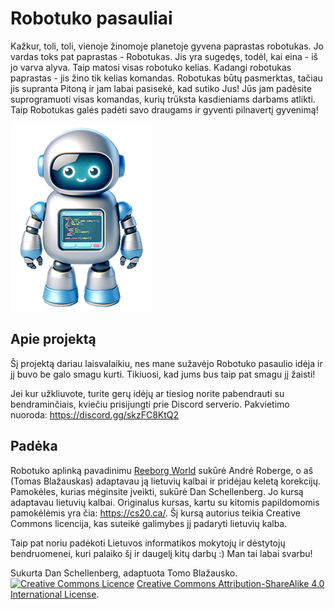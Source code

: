 <h1>Robotuko pasauliai</h1>
<p>Kažkur, toli, toli, vienoje žinomoje planetoje gyvena paprastas robotukas. Jo vardas toks pat paprastas - Robotukas. Jis yra sugedęs, todėl, kai eina - iš jo varva alyva. Taip matosi visas robotuko kelias. Kadangi robotukas paprastas - jis žino tik kelias komandas. Robotukas būtų pasmerktas, tačiau jis supranta Pitoną ir jam labai pasisekė, kad sutiko Jus! Jūs jam padėsite suprogramuoti visas komandas, kurių trūksta kasdieniams darbams atlikti. Taip Robotukas galės padėti savo draugams ir gyventi pilnavertį gyvenimą!</p>
<img alt="Robotukas" src="_images/robotukas_mini.png"/>
<br/>

<h2>Apie projektą</h2>
<p>Šį projektą dariau laisvalaikiu, nes mane sužavėjo Robotuko pasaulio idėja ir jį buvo be galo smagu kurti. Tikiuosi, kad jums bus taip pat smagu jį žaisti!</p>
<p>Jei kur užkliuvote, turite gerų idėjų ar tiesiog norite pabendrauti su bendraminčiais, kviečiu prisijungti prie Discord serverio. Pakvietimo nuoroda: <a href="https://discord.gg/skzFC8KtQ2">https://discord.gg/skzFC8KtQ2</a></p>

<h2>Padėka</h2>
<p>Robotuko aplinką pavadinimu <a href="http://reeborg.ca/" target="_blank">Reeborg World</a> sukūrė André Roberge, o aš (Tomas Blažauskas) adaptavau ją lietuvių kalbai ir pridėjau keletą korekcijų. Pamokėles, kurias mėginsite įveikti, sukūrė Dan Schellenberg. Jo kursą adaptavau lietuvių kalbai. Originalus kursas, kartu su kitomis papildomomis pamokėlėmis yra čia: <a href="https://cs20.ca/" target="_blank">https://cs20.ca/</a>. Šį kursą autorius teikia Creative Commons licencija, kas suteikė galimybes jį padaryti lietuvių kalba.</p>
<p>Taip pat noriu padėkoti Lietuvos informatikos mokytojų ir dėstytojų bendruomenei, kuri palaiko šį ir daugelį kitų darbų :) Man tai labai svarbu!</p>

<p>Sukurta Dan Schellenberg, adaptuota Tomo Blažausko. <a rel="license" href="http://creativecommons.org/licenses/by-sa/4.0/"><img alt="Creative Commons Licence" style="border-width:0" src="https://i.creativecommons.org/l/by-sa/4.0/80x15.png" /></a> <a rel="license" href="http://creativecommons.org/licenses/by-sa/4.0/">Creative Commons Attribution-ShareAlike 4.0 International License</a>.
    </p>